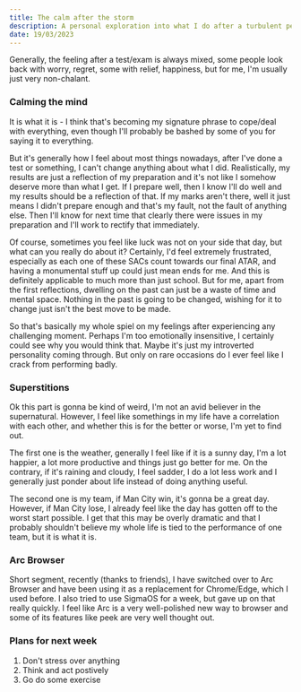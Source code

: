 ```yaml
---
title: The calm after the storm
description: A personal exploration into what I do after a turbulent period.
date: 19/03/2023
---
```


Generally, the feeling after a test/exam is always mixed, some people look back with worry, regret, some with relief, happiness, but for me, I'm usually just very non-chalant.

### Calming the mind

It is what it is - I think that's becoming my signature phrase to cope/deal with everything, even though I'll probably be bashed by some of you for saying it to everything.

But it's generally how I feel about most things nowadays, after I've done a test or something, I can't change anything about what I did. Realistically, my results are just a reflection of my preparation and it's not like I somehow deserve more than what I get. If I prepare well, then I know I'll do well and my results should be a reflection of that. If my marks aren't there, well it just means I didn't prepare enough and that's my fault, not the fault of anything else. Then I'll know for next time that clearly there were issues in my preparation and I'll work to rectify that immediately.

Of course, sometimes you feel like luck was not on your side that day, but what can you really do about it? Certainly, I'd feel extremely frustrated, especially as each one of these SACs count towards our final ATAR, and having a monumental stuff up could just mean ends for me. And this is definitely applicable to much more than just school. But for me, apart from the first reflections, dwelling on the past can just be a waste of time and mental space. Nothing in the past is going to be changed, wishing for it to change just isn't the best move to be made.

So that's basically my whole spiel on my feelings after experiencing any challenging moment. Perhaps I'm too emotionally insensitive, I certainly could see why you would think that. Maybe it's just my introverted personality coming through. But only on rare occasions do I ever feel like I crack from performing badly.

### Superstitions

Ok this part is gonna be kind of weird, I'm not an avid believer in the supernatural. However, I feel like somethings in my life have a correlation with each other, and whether this is for the better or worse, I'm yet to find out.

The first one is the weather, generally I feel like if it is a sunny day, I'm a lot happier, a lot more productive and things just go better for me. On the contrary, if it's raining and cloudy, I feel sadder, I do a lot less work and I generally just ponder about life instead of doing anything useful.

The second one is my team, if Man City win, it's gonna be a great day. However, if Man City lose, I already feel like the day has gotten off to the worst start possible. I get that this may be overly dramatic and that I probably shouldn't believe my whole life is tied to the performance of one team, but it is what it is.

### Arc Browser

Short segment, recently (thanks to friends), I have switched over to Arc Browser and have been using it as a replacement for Chrome/Edge, which I used before. I also tried to use SigmaOS for a week, but gave up on that really quickly. I feel like Arc is a very well-polished new way to browser and some of its features like peek are very well thought out.

### Plans for next week

1. Don't stress over anything
2. Think and act postively
3. Go do some exercise